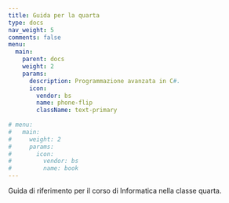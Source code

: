 ```yaml
---
title: Guida per la quarta
type: docs
nav_weight: 5
comments: false
menu:
  main:
    parent: docs
    weight: 2
    params:
      description: Programmazione avanzata in C#.
      icon:
        vendor: bs
        name: phone-flip
        className: text-primary
  
# menu:
#   main:
#     weight: 2
#     params:
#       icon:
#         vendor: bs
#         name: book
---
```


Guida di riferimento per il corso di Informatica nella classe quarta.
